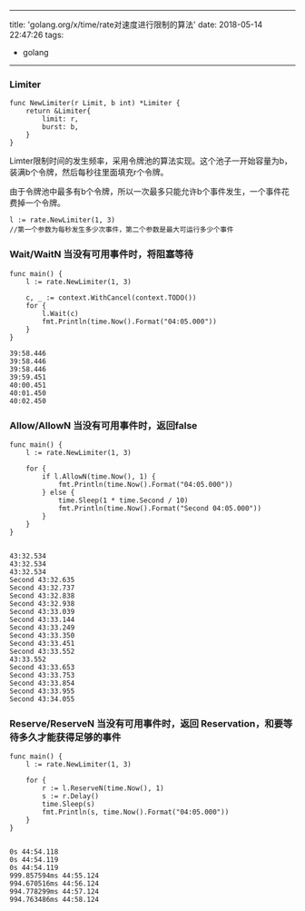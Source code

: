 
---
title: 'golang.org/x/time/rate对速度进行限制的算法'
date: 2018-05-14 22:47:26
tags:
- golang
---


### Limiter

```
func NewLimiter(r Limit, b int) *Limiter {
	return &Limiter{
		limit: r,
		burst: b,
	}
}
```
Limter限制时间的发生频率，采用令牌池的算法实现。这个池子一开始容量为b，装满b个令牌，然后每秒往里面填充r个令牌。 

由于令牌池中最多有b个令牌，所以一次最多只能允许b个事件发生，一个事件花费掉一个令牌。


```
l := rate.NewLimiter(1, 3) 
//第一个参数为每秒发生多少次事件，第二个参数是最大可运行多少个事件
```


<!-- more -->

### Wait/WaitN 当没有可用事件时，将阻塞等待

```
func main() {
	l := rate.NewLimiter(1, 3)

	c, _ := context.WithCancel(context.TODO())
	for {
		l.Wait(c)
		fmt.Println(time.Now().Format("04:05.000"))
	}
}

39:58.446
39:58.446
39:58.446
39:59.451
40:00.451
40:01.450
40:02.450
```

### Allow/AllowN 当没有可用事件时，返回false


```
func main() {
	l := rate.NewLimiter(1, 3)

	for {
		if l.AllowN(time.Now(), 1) {
			fmt.Println(time.Now().Format("04:05.000"))
		} else {
			time.Sleep(1 * time.Second / 10)
			fmt.Println(time.Now().Format("Second 04:05.000"))
		}
	}
}


43:32.534
43:32.534
43:32.534
Second 43:32.635
Second 43:32.737
Second 43:32.838
Second 43:32.938
Second 43:33.039
Second 43:33.144
Second 43:33.249
Second 43:33.350
Second 43:33.451
Second 43:33.552
43:33.552
Second 43:33.653
Second 43:33.753
Second 43:33.854
Second 43:33.955
Second 43:34.055
```


### Reserve/ReserveN 当没有可用事件时，返回 Reservation，和要等待多久才能获得足够的事件


```
func main() {
	l := rate.NewLimiter(1, 3)

	for {
		r := l.ReserveN(time.Now(), 1)
		s := r.Delay()
		time.Sleep(s)
		fmt.Println(s, time.Now().Format("04:05.000"))
	}
}


0s 44:54.118
0s 44:54.119
0s 44:54.119
999.857594ms 44:55.124
994.670516ms 44:56.124
994.778299ms 44:57.124
994.763486ms 44:58.124
```
